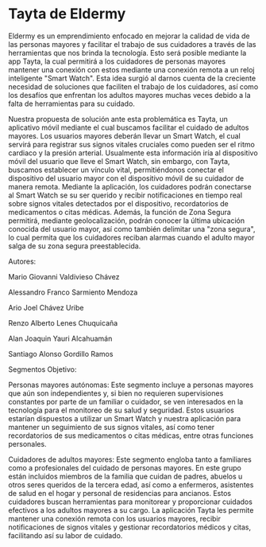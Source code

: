 # Tayta de Eldermy
Eldermy es un emprendimiento enfocado en mejorar la calidad de vida de las personas mayores y facilitar el trabajo de sus cuidadores a través de las herramientas que nos brinda la tecnología. Esto será posible mediante la app Tayta, la cual permitirá a los cuidadores de personas mayores mantener una conexión con estos mediante una conexión remota a un reloj inteligente "Smart Watch". Esta idea surgió al darnos cuenta de la creciente necesidad de soluciones que faciliten el trabajo de los cuidadores, así como los desafíos que enfrentan los adultos mayores muchas veces debido a la falta de herramientas para su cuidado.

Nuestra propuesta de solución ante esta problemática es Tayta, un aplicativo móvil mediante el cual buscamos facilitar el cuidado de adultos mayores. Los usuarios mayores deberán llevar un Smart Watch, el cual servirá para registrar sus signos vitales cruciales como pueden ser el ritmo cardiaco y la presión arterial. Usualmente esta información iría al dispositivo móvil del usuario que lleve el Smart Watch, sin embargo, con Tayta, buscamos establecer un vínculo vital, permitiéndonos conectar el dispositivo del usuario mayor con el dispositivo móvil de su cuidador de manera remota.
Mediante la aplicación, los cuidadores podrán conectarse al Smart Watch se su ser querido y recibir notificaciones en tiempo real sobre signos vitales detectados por el dispositivo, recordatorios de medicamentos o citas médicas. Además, la función de Zona Segura permitirá, mediante geolocalización, podrán conocer la última ubicación conocida del usuario mayor, así como también delimitar una "zona segura", lo cual permita que los cuidadores reciban alarmas cuando el adulto mayor salga de su zona segura preestablecida.


Autores:

Mario Giovanni Valdivieso Chávez

Alessandro Franco Sarmiento Mendoza

Ario Joel Chávez Uribe

Renzo Alberto Lenes Chuquicaña

Alan Joaquin Yauri Alcahuamán

Santiago Alonso Gordillo Ramos

Segmentos Objetivo:

Personas mayores autónomas: Este segmento incluye a personas mayores que aún son independientes y, si bien no requieren supervisiones constantes por parte de un familiar o cuidador, se ven interesados en la tecnología para el monitoreo de su salud y seguridad. Estos usuarios estarían dispuestos a utilizar un Smart Watch y nuestra aplicación para mantener un seguimiento de sus signos vitales, así como tener recordatorios de sus medicamentos o citas médicas, entre otras funciones personales.

Cuidadores de adultos mayores: Este segmento engloba tanto a familiares como a profesionales del cuidado de personas mayores. En este grupo están incluidos miembros de la familia que cuidan de padres, abuelos u otros seres queridos de la tercera edad, así como a enfermeros, asistentes de salud en el hogar y personal de residencias para ancianos. Estos cuidadores buscan herramientas para monitorear y proporcionar cuidados efectivos a los adultos mayores a su cargo. La aplicación Tayta les permite mantener una conexión remota con los usuarios mayores, recibir notificaciones de signos vitales y gestionar recordatorios médicos y citas, facilitando así su labor de cuidado.

